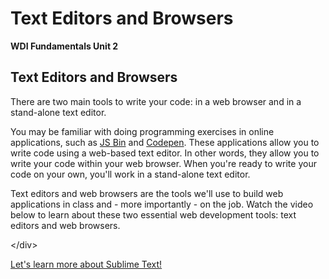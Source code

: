 # Text Editors and Browsers

**WDI Fundamentals Unit 2**

## Text Editors and Browsers

There are two main tools to write your code: in a web browser and in a stand-alone text editor.

You may be familiar with doing programming exercises in online applications, such as [JS Bin](http://jsbin.com/?html,js,output) and [Codepen](http://codepen.io/). These applications allow you to write code using a web-based text editor. In other words, they allow you to write your code within your web browser. When you're ready to write your code on your own, you'll work in a stand-alone text editor.

Text editors and web browsers are the tools we'll use to build web applications in class and - more importantly - on the job. Watch the video below to learn about these two essential web development tools: text editors and web browsers.

&lt;/div&gt;

[Let's learn more about Sublime Text!](sublime-text.md)


